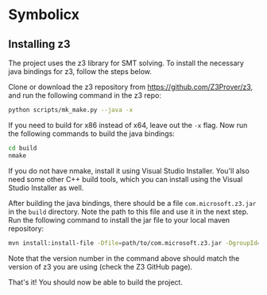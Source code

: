 # Symbolicx

## Installing z3

The project uses the z3 library for SMT solving.
To install the necessary java bindings for z3, follow the steps below.

Clone or download the z3 repository from https://github.com/Z3Prover/z3, and run the following command in the z3 repo:

```bash
python scripts/mk_make.py --java -x
```

If you need to build for x86 instead of x64, leave out the `-x` flag.
Now run the following commands to build the java bindings:

```bash
cd build
nmake
```

If you do not have nmake, install it using Visual Studio Installer.
You'll also need some other C++ build tools, which you can install using the Visual Studio Installer as well.

After building the java bindings, there should be a file `com.microsoft.z3.jar` in the `build` directory.
Note the path to this file and use it in the next step.
Run the following command to install the jar file to your local maven repository:

```bash
mvn install:install-file -Dfile=path/to/com.microsoft.z3.jar -DgroupId=com.microsoft -DartifactId=z3 -Dversion=4.13.3 -Dpackaging=jar
```

Note that the version number in the command above should match the version of z3 you are using (check the Z3 GitHub page).

That's it! You should now be able to build the project.
